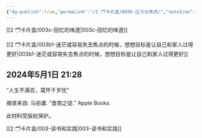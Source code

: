 ```yaml
---
{"dg-publish":true,"permalink":"/2 🗂️卡片盒/003b-压力与焦虑/","noteIcon":"1","created":"2024-05-01T21:28:00","updated":"2024-10-02T09:11"}
---
```


[[2 🗂️卡片盒/003c-回忆的味道\|003c-回忆的味道]]

[[2 🗂️卡片盒/003b1-迷茫或容易失去焦点的时候，想想目标是让自己和家人过得更好\|003b1-迷茫或容易失去焦点的时候，想想目标是让自己和家人过得更好]]

## 2024年5月1日 21:28

“人生不满百，莫怀千岁忧”

  

摘录来自: 马伯庸. “食南之徒.” Apple Books. 

此材料受版权保护。

[[2 🗂️卡片盒/003-读书和实践\|003-读书和实践]]